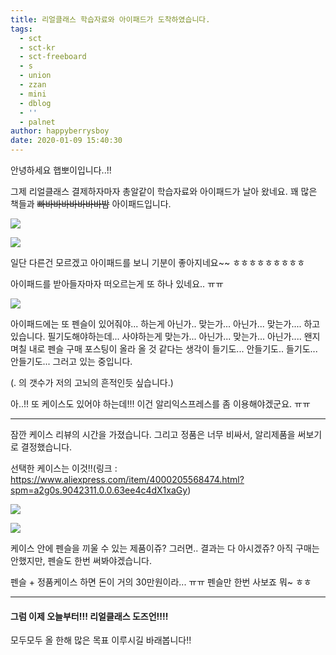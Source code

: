 ```yaml
---
title: 리얼클래스 학습자료와 아이패드가 도착하였습니다.
tags:
  - sct
  - sct-kr
  - sct-freeboard
  - s
  - union
  - zzan
  - mini
  - dblog
  - ''
  - palnet
author: happyberrysboy
date: 2020-01-09 15:40:30
---
```


안녕하세요 햅뽀이입니다..!!

그제 리얼클래스 결제하자마자 총알같이 학습자료와 아이패드가 날아 왔네요.
꽤 많은 책들과 ~~빠바바바바바바바밤~~ 아이패드입니다.

![](https://cdn.steemitimages.com/DQmVmv89Da7cm7PX1AZ5PHmcNpXCZhhP2X26LmDjGpvjPuB/image.png)

![](https://cdn.steemitimages.com/DQmdFUJ19CdYW6URKk59dbDusu12T4MC3Whysjt1faG1qLi/image.png)


일단 다른건 모르겠고 아이패드를 보니 기분이 좋아지네요~~ ㅎㅎㅎㅎㅎㅎㅎㅎㅎ

아이패드를 받아들자마자 떠오르는게 또 하나 있네요.. ㅠㅠ

![](https://cdn.steemitimages.com/DQmUKgZLrqkG9M5t7c4xsLJ8QGYXzqKiwW1uvi4ag5XsuPX/image.png)

아이패드에는 또 펜슬이 있어줘야... 하는게 아닌가.. 맞는가... 아닌가... 맞는가.... 하고 있습니다. 필기도해야하는데... 사야하는게 맞는가... 아닌가... 맞는가... 아닌가.... 왠지 며칠 내로 펜슬 구매 포스팅이 올라 올 것 같다는 생각이 들기도... 안들기도.. 들기도... 안들기도... 그러고 있는 중입니다.

(. 의 갯수가 저의 고뇌의 흔적인듯 싶습니다.)

아..!! 또 케이스도 있어야 하는데!!! 이건 알리익스프레스를 좀 이용해야겠군요. ㅠㅠ 

___

잠깐 케이스 리뷰의 시간을 가졌습니다. 그리고 정품은 너무 비싸서, 알리제품을 써보기로 결정했습니다.

선택한 케이스는 이것!!(링크 : https://www.aliexpress.com/item/4000205568474.html?spm=a2g0s.9042311.0.0.63ee4c4dX1xaGy)

![](https://cdn.steemitimages.com/DQmecLZCVivLwpLk6bhkdRf9W87fvdqT5A4f2rmwLyWMSm1/image.png)

![](https://cdn.steemitimages.com/DQmdaxTpxxQRcM7pyQRvG2q5iaXh5hX91tvLZ76k5NhzwMd/image.png)

케이스 안에 펜슬을 끼울 수 있는 제품이쥬? 그러면.. 결과는 다 아시겠쥬? 아직 구매는 안했지만, 펜슬도 한번 써봐야겠습니다.

펜슬 + 정품케이스 하면 돈이 거의 30만원이라... ㅠㅠ 펜슬만 한번 사보죠 뭐~ ㅎㅎ

___

#### 그럼 이제 오늘부터!!! 리얼클래스 도즈언!!!!
모두모두 올 한해 많은 목표 이루시길 바래봅니다!!